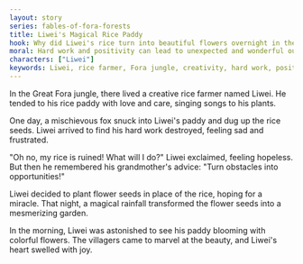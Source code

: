 ```yaml
---
layout: story
series: fables-of-fora-forests
title: Liwei's Magical Rice Paddy
hook: Why did Liwei's rice turn into beautiful flowers overnight in the Great Fora jungle?
moral: Hard work and positivity can lead to unexpected and wonderful outcomes.
characters: ["Liwei"]
keywords: Liwei, rice farmer, Fora jungle, creativity, hard work, positivity, obstacles, opportunities, magic, transformation, beauty, joy
---
```


In the Great Fora jungle, there lived a creative rice farmer named Liwei. He tended to his rice paddy with love and care, singing songs to his plants.

One day, a mischievous fox snuck into Liwei's paddy and dug up the rice seeds. Liwei arrived to find his hard work destroyed, feeling sad and frustrated.

"Oh no, my rice is ruined! What will I do?" Liwei exclaimed, feeling hopeless. But then he remembered his grandmother's advice: "Turn obstacles into opportunities!"

Liwei decided to plant flower seeds in place of the rice, hoping for a miracle. That night, a magical rainfall transformed the flower seeds into a mesmerizing garden.

In the morning, Liwei was astonished to see his paddy blooming with colorful flowers. The villagers came to marvel at the beauty, and Liwei's heart swelled with joy.
